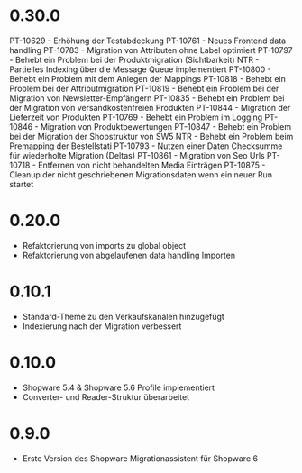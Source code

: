 # 0.30.0
PT-10629 - Erhöhung der Testabdeckung
PT-10761 - Neues Frontend data handling
PT-10783 - Migration von Attributen ohne Label optimiert
PT-10797 - Behebt ein Problem bei der Produktmigration (Sichtbarkeit)
NTR - Partielles Indexing über die Message Queue implementiert
PT-10800 - Behebt ein Problem mit dem Anlegen der Mappings
PT-10818 - Behebt ein Problem bei der Attributmigration
PT-10819 - Behebt ein Problem bei der Migration von Newsletter-Empfängern
PT-10835 - Behebt ein Problem bei der Migration von versandkostenfreien Produkten
PT-10844 - Migration der Lieferzeit von Produkten
PT-10769 - Behebt ein Problem im Logging
PT-10846 - Migration von Produktbewertungen
PT-10847 - Behebt ein Problem bei der Migration der Shopstruktur von SW5
NTR - Behebt ein Problem beim Premapping der Bestellstati
PT-10793 - Nutzen einer Daten Checksumme für wiederholte Migration (Deltas)
PT-10861 - Migration von Seo Urls
PT-10718 - Entfernen von nicht behandelten Media Einträgen
PT-10875 - Cleanup der nicht geschriebenen Migrationsdaten wenn ein neuer Run startet

# 0.20.0
- Refaktorierung von imports zu global object
- Refaktorierung von abgelaufenen data handling Importen

# 0.10.1
- Standard-Theme zu den Verkaufskanälen hinzugefügt
- Indexierung nach der Migration verbessert

# 0.10.0
- Shopware 5.4 & Shopware 5.6 Profile implementiert
- Converter- und Reader-Struktur überarbeitet

# 0.9.0
- Erste Version des Shopware Migrationassistent für Shopware 6
